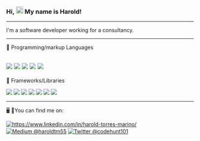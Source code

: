 <!--
**CodeHunt101/codehunt101** is a ✨ _special_ ✨ repository because its `README.md` (this file) appears on your GitHub profile.

Here are some ideas to get you started:

- 🔭 I’m currently working on ...
- 🌱 I’m currently learning ...
- 👯 I’m looking to collaborate on ...
- 🤔 I’m looking for help with ...
- 💬 Ask me about ...
- 📫 How to reach me: ...
- 😄 Pronouns: ...
- ⚡ Fun fact: ...
-->

### Hi, <img src="https://raw.githubusercontent.com/MartinHeinz/MartinHeinz/master/wave.gif" width="20px" height="20px"> My name is Harold!

---

I'm a software developer working for a consultancy.

---

🧰 Programming/markup Languages

![](https://img.shields.io/badge/HTML5-E34F26?style=for-the-badge&logo=html5&logoColor=white)
![](https://img.shields.io/badge/CSS3-1572B6?style=for-the-badge&logo=css3&logoColor=white)
![](https://img.shields.io/badge/JavaScript-F7DF1E?style=for-the-badge&logo=javascript&logoColor=black)
![](https://img.shields.io/badge/TypeScript-007ACC?style=for-the-badge&logo=typescript&logoColor=white)
![](https://img.shields.io/badge/ruby-%23CC342D.svg?style=for-the-badge&logo=ruby&logoColor=white)
---

🧰 Frameworks/Libraries

![](https://img.shields.io/badge/react-%2320232a.svg?style=for-the-badge&logo=react&logoColor=%2361DAFB)
![](https://img.shields.io/badge/Next-black?style=for-the-badge&logo=next.js&logoColor=white)
![](https://img.shields.io/badge/rails-%23CC0000.svg?style=for-the-badge&logo=ruby-on-rails&logoColor=white)
![](https://img.shields.io/badge/bootstrap-%23563D7C.svg?style=for-the-badge&logo=bootstrap&logoColor=white)
![](https://img.shields.io/badge/materialui-%230081CB.svg?style=for-the-badge&logo=material-ui&logoColor=white)
![](https://img.shields.io/badge/Semantic%20UI%20React-%2335BDB2.svg?style=for-the-badge&logo=SemanticUIReact&logoColor=white)
![](https://img.shields.io/badge/redux-%23593d88.svg?style=for-the-badge&logo=redux&logoColor=white)

---

🖥 📱You can find me on:

<a href="https://www.linkedin.com/in/harold-torres-marino/" rel="nofollow"><img alt="https://www.linkedin.com/in/harold-torres-marino/" align="center" src="https://img.shields.io/badge/linkedin-%230077B5.svg?style=for-the-badge&logo=linkedin&logoColor=white"></a> 
<a href="https://haroldtm55.medium.com/" rel="nofollow"><img alt="Medium @haroldtm55" align="center" src="https://img.shields.io/badge/Medium-12100E?style=for-the-badge&logo=medium&logoColor=white"></a>
<a href="https://twitter.com/CodeHunt101" rel="nofollow"><img alt="Twitter @codehunt101" align="center" src="https://img.shields.io/badge/twitter-%231DA1F2.svg?style=for-the-badge&logo=Twitter&logoColor=white"></a> 
